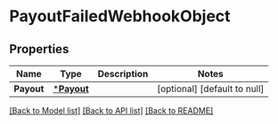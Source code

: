 # PayoutFailedWebhookObject

## Properties

 Name       | Type                     | Description | Notes                        
------------|--------------------------|-------------|------------------------------
 **Payout** | [***Payout**](Payout.md) |             | [optional] [default to null] 

[[Back to Model list]](../README.md#documentation-for-models) [[Back to API list]](../README.md#documentation-for-api-endpoints) [[Back to README]](../README.md)

